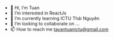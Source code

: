- 👋 Hi, I’m Tuan
- 👀 I’m interested in ReactJs
- 🌱 I’m currently learning ICTU Thái Nguyên
- 💞️ I’m looking to collaborate on ...
- 📫 How to reach me tavantuanictu@gmail.com

<!---
tuan842001/tuan842001 is a ✨ special ✨ repository because its `README.md` (this file) appears on your GitHub profile.
You can click the Preview link to take a look at your changes.
--->
